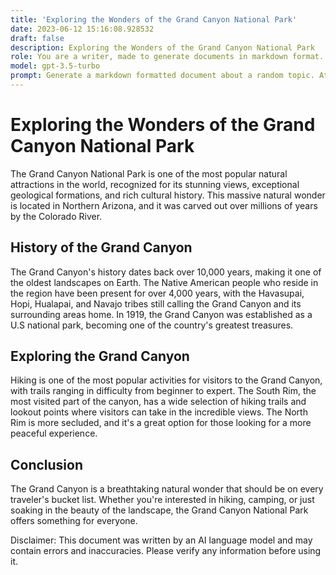 ```yaml
---
title: 'Exploring the Wonders of the Grand Canyon National Park'
date: 2023-06-12 15:16:08.928532
draft: false
description: Exploring the Wonders of the Grand Canyon National Park
role: You are a writer, made to generate documents in markdown format. It is very important that all of the documents you generate are in valid markdown format.
model: gpt-3.5-turbo
prompt: Generate a markdown formatted document about a random topic. At the bottom, include a disclaimer explaining that the document was generated by you. The first line of the document should be the title. Make sure that the entire document is in proper markdown format, using a mix of various tags to make the document visually appealing.
---
```


# Exploring the Wonders of the Grand Canyon National Park

The Grand Canyon National Park is one of the most popular natural attractions in the world, recognized for its stunning views, exceptional geological formations, and rich cultural history. This massive natural wonder is located in Northern Arizona, and it was carved out over millions of years by the Colorado River.

## History of the Grand Canyon

The Grand Canyon's history dates back over 10,000 years, making it one of the oldest landscapes on Earth. The Native American people who reside in the region have been present for over 4,000 years, with the Havasupai, Hopi, Hualapai, and Navajo tribes still calling the Grand Canyon and its surrounding areas home. In 1919, the Grand Canyon was established as a U.S national park, becoming one of the country's greatest treasures.

## Exploring the Grand Canyon

Hiking is one of the most popular activities for visitors to the Grand Canyon, with trails ranging in difficulty from beginner to expert. The South Rim, the most visited part of the canyon, has a wide selection of hiking trails and lookout points where visitors can take in the incredible views. The North Rim is more secluded, and it's a great option for those looking for a more peaceful experience.

## Conclusion

The Grand Canyon is a breathtaking natural wonder that should be on every traveler's bucket list. Whether you're interested in hiking, camping, or just soaking in the beauty of the landscape, the Grand Canyon National Park offers something for everyone.

Disclaimer: This document was written by an AI language model and may contain errors and inaccuracies. Please verify any information before using it.